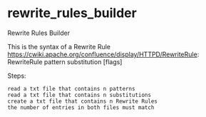 # rewrite_rules_builder
Rewrite Rules Builder

This is the syntax of a Rewrite Rule https://cwiki.apache.org/confluence/display/HTTPD/RewriteRule: RewriteRule pattern substitution [flags]

Steps:

    read a txt file that contains n patterns
    read a txt file that contains n substitutions
    create a txt file that contains n Rewrite Rules
    the number of entries in both files must match
